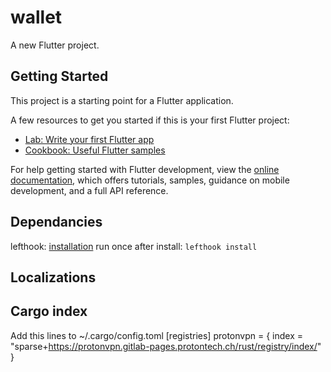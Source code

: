 # wallet

A new Flutter project.

## Getting Started

This project is a starting point for a Flutter application.

A few resources to get you started if this is your first Flutter project:

- [Lab: Write your first Flutter app](https://docs.flutter.dev/get-started/codelab)
- [Cookbook: Useful Flutter samples](https://docs.flutter.dev/cookbook)

For help getting started with Flutter development, view the
[online documentation](https://docs.flutter.dev/), which offers tutorials,
samples, guidance on mobile development, and a full API reference.

## Dependancies

lefthook: [installation](https://github.com/evilmartians/lefthook/blob/master/docs/install.md)
run once after install: `lefthook install`

## Localizations

## Cargo index
Add this lines to ~/.cargo/config.toml
[registries]
protonvpn = { index = "sparse+<https://protonvpn.gitlab-pages.protontech.ch/rust/registry/index/>" }
